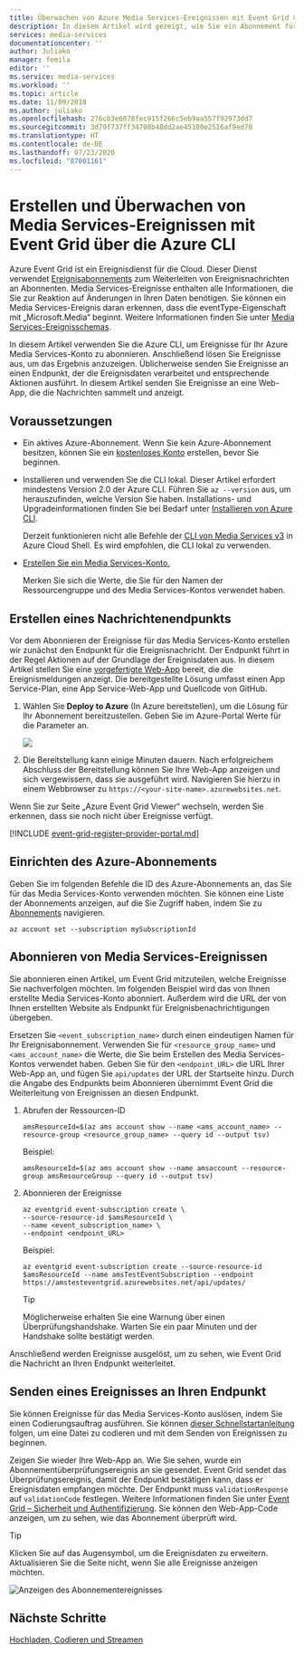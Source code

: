 ```yaml
---
title: Überwachen von Azure Media Services-Ereignissen mit Event Grid über die CLI | Microsoft-Dokumentation
description: In diesem Artikel wird gezeigt, wie Sie ein Abonnement für Event Grid abschließen können, um Azure Media Services-Ereignisse zu überwachen.
services: media-services
documentationcenter: ''
author: Juliako
manager: femila
editor: ''
ms.service: media-services
ms.workload: ''
ms.topic: article
ms.date: 11/09/2018
ms.author: juliako
ms.openlocfilehash: 276cb3e6078fec915f266c5eb9aa557f92973dd7
ms.sourcegitcommit: 3d79f737ff34708b48dd2ae45100e2516af9ed78
ms.translationtype: HT
ms.contentlocale: de-DE
ms.lasthandoff: 07/23/2020
ms.locfileid: "87001161"
---
```

# <a name="create-and-monitor-media-services-events-with-event-grid-using-the-azure-cli"></a>Erstellen und Überwachen von Media Services-Ereignissen mit Event Grid über die Azure CLI

Azure Event Grid ist ein Ereignisdienst für die Cloud. Dieser Dienst verwendet [Ereignisabonnements](../../event-grid/concepts.md#event-subscriptions) zum Weiterleiten von Ereignisnachrichten an Abonnenten. Media Services-Ereignisse enthalten alle Informationen, die Sie zur Reaktion auf Änderungen in Ihren Daten benötigen. Sie können ein Media Services-Ereignis daran erkennen, dass die eventType-Eigenschaft mit „Microsoft.Media“ beginnt. Weitere Informationen finden Sie unter [Media Services-Ereignisschemas](media-services-event-schemas.md).

In diesem Artikel verwenden Sie die Azure CLI, um Ereignisse für Ihr Azure Media Services-Konto zu abonnieren. Anschließend lösen Sie Ereignisse aus, um das Ergebnis anzuzeigen. Üblicherweise senden Sie Ereignisse an einen Endpunkt, der die Ereignisdaten verarbeitet und entsprechende Aktionen ausführt. In diesem Artikel senden Sie Ereignisse an eine Web-App, die die Nachrichten sammelt und anzeigt.

## <a name="prerequisites"></a>Voraussetzungen

- Ein aktives Azure-Abonnement. Wenn Sie kein Azure-Abonnement besitzen, können Sie ein [kostenloses Konto](https://azure.microsoft.com/free/?ref=microsoft.com&utm_source=microsoft.com&utm_medium=docs&utm_campaign=visualstudio) erstellen, bevor Sie beginnen.
- Installieren und verwenden Sie die CLI lokal. Dieser Artikel erfordert mindestens Version 2.0 der Azure CLI. Führen Sie `az --version` aus, um herauszufinden, welche Version Sie haben. Installations- und Upgradeinformationen finden Sie bei Bedarf unter [Installieren von Azure CLI](/cli/azure/install-azure-cli). 

    Derzeit funktionieren nicht alle Befehle der [CLI von Media Services v3](https://aka.ms/ams-v3-cli-ref) in Azure Cloud Shell. Es wird empfohlen, die CLI lokal zu verwenden.

- [Erstellen Sie ein Media Services-Konto.](./create-account-howto.md)

    Merken Sie sich die Werte, die Sie für den Namen der Ressourcengruppe und des Media Services-Kontos verwendet haben.

## <a name="create-a-message-endpoint"></a>Erstellen eines Nachrichtenendpunkts

Vor dem Abonnieren der Ereignisse für das Media Services-Konto erstellen wir zunächst den Endpunkt für die Ereignisnachricht. Der Endpunkt führt in der Regel Aktionen auf der Grundlage der Ereignisdaten aus. In diesem Artikel stellen Sie eine [vorgefertigte Web-App](https://github.com/Azure-Samples/azure-event-grid-viewer) bereit, die die Ereignismeldungen anzeigt. Die bereitgestellte Lösung umfasst einen App Service-Plan, eine App Service-Web-App und Quellcode von GitHub.

1. Wählen Sie **Deploy to Azure** (In Azure bereitstellen), um die Lösung für Ihr Abonnement bereitzustellen. Geben Sie im Azure-Portal Werte für die Parameter an.

   <a href="https://portal.azure.com/#create/Microsoft.Template/uri/https%3A%2F%2Fraw.githubusercontent.com%2FAzure-Samples%2Fazure-event-grid-viewer%2Fmaster%2Fazuredeploy.json" target="_blank"><img src="https://azuredeploy.net/deploybutton.png"/></a>

1. Die Bereitstellung kann einige Minuten dauern. Nach erfolgreichem Abschluss der Bereitstellung können Sie Ihre Web-App anzeigen und sich vergewissern, dass sie ausgeführt wird. Navigieren Sie hierzu in einem Webbrowser zu `https://<your-site-name>.azurewebsites.net`.

Wenn Sie zur Seite „Azure Event Grid Viewer“ wechseln, werden Sie erkennen, dass sie noch nicht über Ereignisse verfügt.
   
[!INCLUDE [event-grid-register-provider-portal.md](../../../includes/event-grid-register-provider-portal.md)]

## <a name="set-the-azure-subscription"></a>Einrichten des Azure-Abonnements

Geben Sie im folgenden Befehle die ID des Azure-Abonnements an, das Sie für das Media Services-Konto verwenden möchten. Sie können eine Liste der Abonnements anzeigen, auf die Sie Zugriff haben, indem Sie zu [Abonnements](https://portal.azure.com/#blade/Microsoft_Azure_Billing/SubscriptionsBlade) navigieren.

```azurecli
az account set --subscription mySubscriptionId
```

## <a name="subscribe-to-media-services-events"></a>Abonnieren von Media Services-Ereignissen

Sie abonnieren einen Artikel, um Event Grid mitzuteilen, welche Ereignisse Sie nachverfolgen möchten. Im folgenden Beispiel wird das von Ihnen erstellte Media Services-Konto abonniert. Außerdem wird die URL der von Ihnen erstellten Website als Endpunkt für Ereignisbenachrichtigungen übergeben. 

Ersetzen Sie `<event_subscription_name>` durch einen eindeutigen Namen für Ihr Ereignisabonnement. Verwenden Sie für `<resource_group_name>` und `<ams_account_name>` die Werte, die Sie beim Erstellen des Media Services-Kontos verwendet haben. Geben Sie für den `<endpoint_URL>` die URL Ihrer Web-App an, und fügen Sie `api/updates` der URL der Startseite hinzu. Durch die Angabe des Endpunkts beim Abonnieren übernimmt Event Grid die Weiterleitung von Ereignissen an diesen Endpunkt. 

1. Abrufen der Ressourcen-ID

    ```azurecli
    amsResourceId=$(az ams account show --name <ams_account_name> --resource-group <resource_group_name> --query id --output tsv)
    ```

    Beispiel:

    ```
    amsResourceId=$(az ams account show --name amsaccount --resource-group amsResourceGroup --query id --output tsv)
    ```

2. Abonnieren der Ereignisse

    ```azurecli
    az eventgrid event-subscription create \
    --source-resource-id $amsResourceId \
    --name <event_subscription_name> \
    --endpoint <endpoint_URL>
    ```

    Beispiel:

    ```
    az eventgrid event-subscription create --source-resource-id $amsResourceId --name amsTestEventSubscription --endpoint https://amstesteventgrid.azurewebsites.net/api/updates/
    ```    

    > [!TIP]
    > Möglicherweise erhalten Sie eine Warnung über einen Überprüfungshandshake. Warten Sie ein paar Minuten und der Handshake sollte bestätigt werden.

Anschließend werden Ereignisse ausgelöst, um zu sehen, wie Event Grid die Nachricht an Ihren Endpunkt weiterleitet.

## <a name="send-an-event-to-your-endpoint"></a>Senden eines Ereignisses an Ihren Endpunkt

Sie können Ereignisse für das Media Services-Konto auslösen, indem Sie einen Codierungsauftrag ausführen. Sie können [dieser Schnellstartanleitung](stream-files-dotnet-quickstart.md) folgen, um eine Datei zu codieren und mit dem Senden von Ereignissen zu beginnen. 

Zeigen Sie wieder Ihre Web-App an. Wie Sie sehen, wurde ein Abonnementüberprüfungsereignis an sie gesendet. Event Grid sendet das Überprüfungsereignis, damit der Endpunkt bestätigen kann, dass er Ereignisdaten empfangen möchte. Der Endpunkt muss `validationResponse` auf `validationCode` festlegen. Weitere Informationen finden Sie unter [Event Grid – Sicherheit und Authentifizierung](../../event-grid/security-authentication.md). Sie können den Web-App-Code anzeigen, um zu sehen, wie das Abonnement überprüft wird.

> [!TIP]
> Klicken Sie auf das Augensymbol, um die Ereignisdaten zu erweitern. Aktualisieren Sie die Seite nicht, wenn Sie alle Ereignisse anzeigen möchten.

![Anzeigen des Abonnementereignisses](./media/monitor-events-portal/view-subscription-event.png)

## <a name="next-steps"></a>Nächste Schritte

[Hochladen, Codieren und Streamen](stream-files-tutorial-with-api.md)
